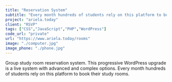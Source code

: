 ```yaml
---
title: "Reservation System"
subtitle: "Every month hundreds of students rely on this platform to book their study rooms."
project: "ariela.today"
client: "RSVP"
tags: ["CSS","JavaScript","PHP","WordPress"]
code_url: "private"
url: "https://www.ariela.today/rooms"
image: "./computer.jpg"
image_phone: "./phone.jpg"
---
```

Group study room reservation system. 
This progressive WordPress upgrade is a live system with advanced and complex options. Every month hundreds of students rely on this platform to book their study rooms.